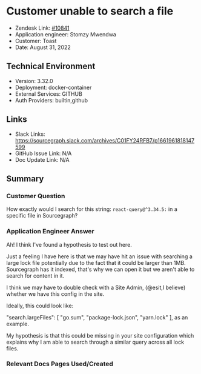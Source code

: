 # Customer unable to search a file <!-- Ticket Title  Hint: include keywords to make it searchable -->

- Zendesk Link: [#10841](https://sourcegraph.zendesk.com/agent/tickets/10841)
- Application engineer: Stomzy Mwendwa
- Customer: Toast <!-- Redact if this contains personally identifying information -->
- Date: August 31, 2022

<!-- Data populated from integration, speak to Ben Gordon or Michael Bali if not working -->
<!-- During Internal team trial, fill missing data manually (we are waiting for all data to sync) -->

## Technical Environment
- Version: 3.32.0​
- Deployment: docker-container
- External Services: GITHUB
- Auth Providers: builtin,github


## Links
<!-- Data for application engineer manual entry -->
- Slack Links: https://sourcegraph.slack.com/archives/C01FY24RFB7/p1661961818147599 
- GitHub Issue Link: N/A
- Doc Update Link: N/A

## Summary
### Customer Question
How exactly would I search for this string:
```react-query@^3.34.5:```
in a specific file in Sourcegraph?
### Application Engineer Answer
Ah! I think I've found a hypothesis to test out here.

Just a feeling I have here is that we may have hit an issue with searching a large lock file potentially due to the fact that it could be larger than 1MB.
Sourcegraph has it indexed, that's why we can open it but we aren't able to search for content in it.

I think we may have to double check with a Site Admin, (@esit,I believe) whether we have this config in the site.

Ideally, this could look like:

"search.largeFiles": [
            "go.sum",
            "package-lock.json",
            "yarn.lock"
        ],
as an example.

My hypothesis is that this could be missing in your site configuration which explains why I am able to search through a similar query across all lock files.
### Relevant Docs Pages Used/Created
